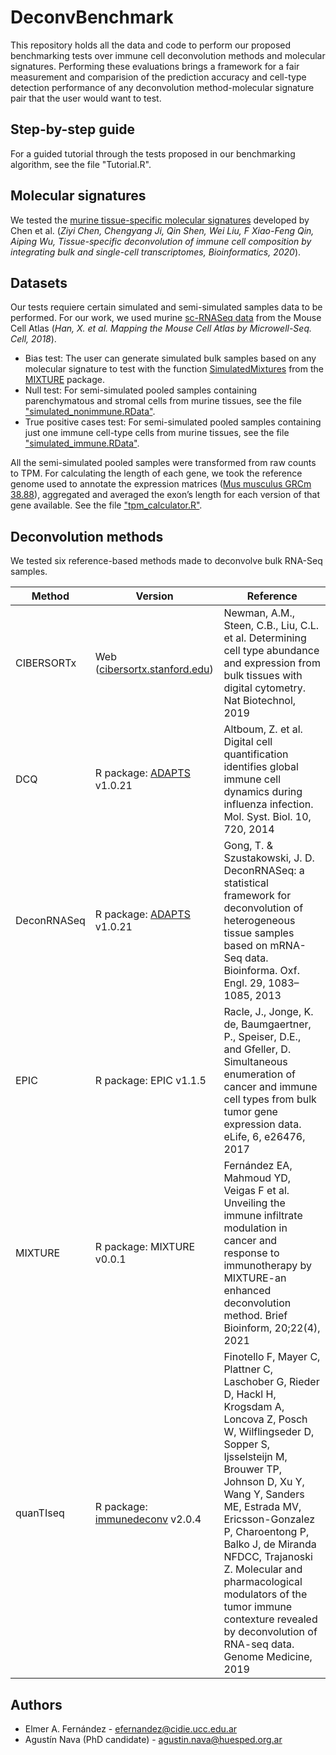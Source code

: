 DeconvBenchmark
===============
This repository holds all the data and code to perform our proposed benchmarking tests over immune cell deconvolution methods and molecular signatures. 
Performing these evaluations brings a framework for a fair measurement and comparision of the prediction accuracy and cell-type detection performance of any deconvolution method-molecular signature pair that the user would want to test. 

Step-by-step guide
------------------
For a guided tutorial through the tests proposed in our benchmarking algorithm, see the file "Tutorial.R". 

Molecular signatures
--------------------
We tested the [murine tissue-specific molecular signatures](https://github.com/wuaipinglab/ImmuCC/tree/master/tissue_immucc/SignatureMatrix) developed by Chen et al. (_Ziyi Chen, Chengyang Ji, Qin Shen, Wei Liu, F Xiao-Feng Qin, Aiping Wu, Tissue-specific deconvolution of immune cell composition by integrating bulk and single-cell transcriptomes, Bioinformatics, 2020_). 

Datasets
--------
Our tests requiere certain simulated and semi-simulated samples data to be performed. For our work, we used murine [sc-RNASeq data](https://figshare.com/articles/dataset/MCA_DGE_Data/5435866?file=10756795) from the Mouse Cell Atlas (_Han, X. et al. Mapping the Mouse Cell Atlas by Microwell-Seq. Cell, 2018_).

* Bias test: The user can generate simulated bulk samples based on any molecular signature to test with the function [SimulatedMixtures](https://rdrr.io/github/elmerfer/MIXTURE/man/SimulatedMixtures.html) from the [MIXTURE](https://github.com/elmerfer/MIXTURE) package.
* Null test: For semi-simulated pooled samples containing parenchymatous and stromal cells from murine tissues, see the file ["simulated_nonimmune.RData"](https://github.com/agxnv/DeconvBenchmark/blob/main/Data/simulated_nonimmune.RData).
* True positive cases test: For semi-simulated pooled samples containing just one immune cell-type cells from murine tissues, see the file ["simulated_immune.RData"](https://github.com/agxnv/DeconvBenchmark/blob/main/Data/simulated_immune.RData).

All the semi-simulated pooled samples were transformed from raw counts to TPM. For calculating the length of each gene, we took the reference genome used to annotate the expression matrices ([Mus musculus GRCm 38.88](https://ftp.ensembl.org/pub/release-88/gtf/mus_musculus/Mus_musculus.GRCm38.88.gtf.gz)), aggregated and averaged the exon’s length for each version of that gene available. See the file ["tpm_calculator.R"](https://github.com/agxnv/DeconvBenchmark/blob/main/Data/tpm_calculator.R).



Deconvolution methods
---------------------
We tested six reference-based methods made to deconvolve bulk RNA-Seq samples. 

| Method | Version | Reference |
|--------|---------|-----------|
| CIBERSORTx | Web ([cibersortx.stanford.edu](https://cibersortx.stanford.edu)) | Newman, A.M., Steen, C.B., Liu, C.L. et al. Determining cell type abundance and expression from bulk tissues with digital cytometry. Nat Biotechnol, 2019 |
| DCQ | R package: [ADAPTS](https://journals.plos.org/plosone/article?id=10.1371/journal.pone.0224693) v1.0.21 | Altboum, Z. et al. Digital cell quantification identifies global immune cell dynamics during influenza infection. Mol. Syst. Biol. 10, 720, 2014 |
| DeconRNASeq |  R package: [ADAPTS](https://journals.plos.org/plosone/article?id=10.1371/journal.pone.0224693) v1.0.21 | Gong, T. & Szustakowski, J. D. DeconRNASeq: a statistical framework for deconvolution of heterogeneous tissue samples based on mRNA-Seq data. Bioinforma. Oxf. Engl. 29, 1083–1085, 2013 |
| EPIC | R package: EPIC v1.1.5 |Racle, J., Jonge, K. de, Baumgaertner, P., Speiser, D.E., and Gfeller, D. Simultaneous enumeration of cancer and immune cell types from bulk tumor gene expression data. eLife, 6, e26476, 2017 |
| MIXTURE | R package: MIXTURE v0.0.1 | Fernández EA, Mahmoud YD, Veigas F et al. Unveiling the immune infiltrate modulation in cancer and response to immunotherapy by MIXTURE-an enhanced deconvolution method. Brief Bioinform, 20;22(4), 2021 |
| quanTIseq | R package: [immunedeconv](https://link.springer.com/protocol/10.1007/978-1-0716-0327-7_16) v2.0.4 | Finotello F, Mayer C, Plattner C, Laschober G, Rieder D, Hackl H, Krogsdam A, Loncova Z, Posch W, Wilflingseder D, Sopper S, Ijsselsteijn M, Brouwer TP, Johnson D, Xu Y, Wang Y, Sanders ME, Estrada MV, Ericsson-Gonzalez P, Charoentong P, Balko J, de Miranda NFDCC, Trajanoski Z. Molecular and pharmacological modulators of the tumor immune contexture revealed by deconvolution of RNA-seq data. Genome Medicine, 2019 |



Authors
-------
* Elmer A. Fernández - [efernandez@cidie.ucc.edu.ar](mailto:efernandez@cidie.ucc.edu.ar)
* Agustín Nava (PhD candidate) - [agustin.nava@huesped.org.ar](mailto:agustin.nava@huesped.org.ar)
